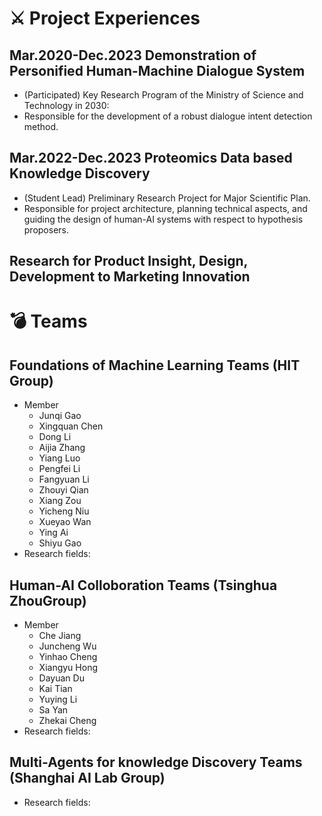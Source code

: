 # ⚔ Project Experiences
## **Mar.2020-Dec.2023** Demonstration of Personified Human-Machine Dialogue System
  - (Participated) Key Research Program of the Ministry of Science and Technology in 2030: 
  - Responsible for the development of a robust dialogue intent detection method.
    
## Mar.2022-Dec.2023 Proteomics Data based Knowledge Discovery 
  - (Student Lead) Preliminary Research Project for Major Scientific Plan.
  - Responsible for project architecture, planning technical aspects, and guiding the design of human-AI systems with respect to hypothesis proposers.
    
## Research for Product Insight, Design, Development to Marketing Innovation

# 💣 Teams
## Foundations of Machine Learning Teams (HIT Group)
- Member
  - Junqi Gao
  - Xingquan Chen
  - Dong Li
  - Aijia Zhang
  - Yiang Luo
  - Pengfei Li
  - Fangyuan Li
  - Zhouyi Qian
  - Xiang Zou
  - Yicheng Niu
  - Xueyao Wan
  - Ying Ai
  - Shiyu Gao 
- Research fields:

## Human-AI Colloboration Teams (Tsinghua ZhouGroup)  
- Member 
  - Che Jiang
  - Juncheng Wu
  - Yinhao Cheng
  - Xiangyu Hong 
  - Dayuan Du
  - Kai Tian
  - Yuying Li
  - Sa Yan
  - Zhekai Cheng
- Research fields:
  
## Multi-Agents for knowledge Discovery Teams (Shanghai AI Lab Group)
- Research fields:
